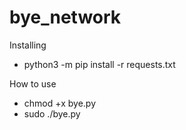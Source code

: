 # bye_network

Installing 
- python3 -m pip install -r requests.txt

How to use
- chmod +x bye.py
- sudo ./bye.py
